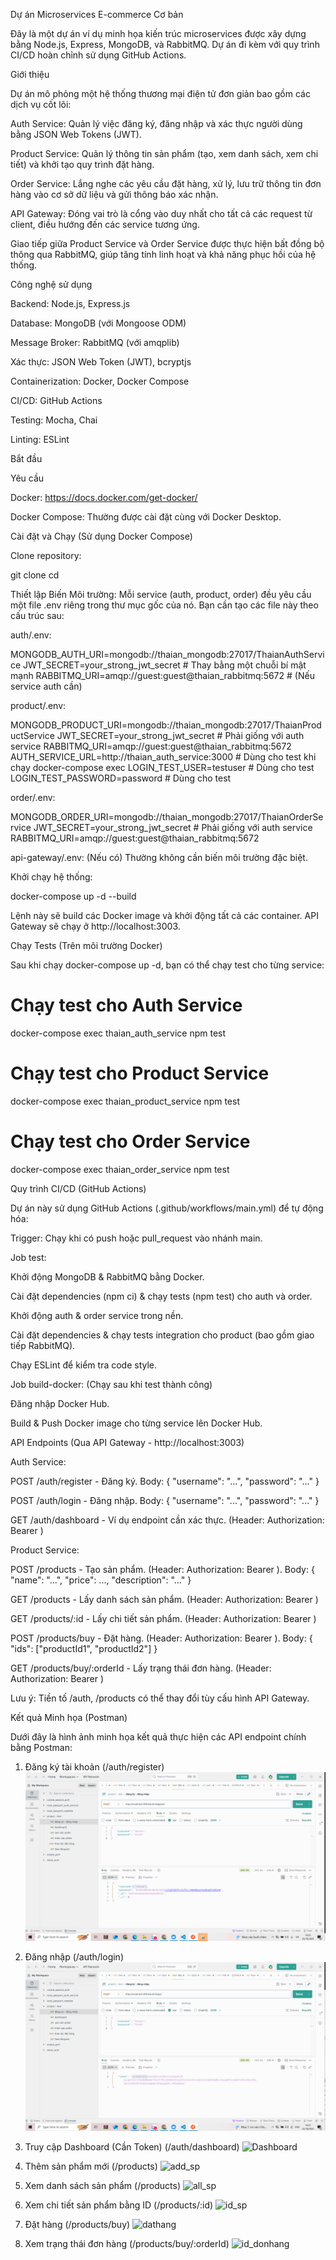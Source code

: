 Dự án Microservices E-commerce Cơ bản

Đây là một dự án ví dụ minh họa kiến trúc microservices được xây dựng bằng Node.js, Express, MongoDB, và RabbitMQ. Dự án đi kèm với quy trình CI/CD hoàn chỉnh sử dụng GitHub Actions.

Giới thiệu

Dự án mô phỏng một hệ thống thương mại điện tử đơn giản bao gồm các dịch vụ cốt lõi:

Auth Service: Quản lý việc đăng ký, đăng nhập và xác thực người dùng bằng JSON Web Tokens (JWT).

Product Service: Quản lý thông tin sản phẩm (tạo, xem danh sách, xem chi tiết) và khởi tạo quy trình đặt hàng.

Order Service: Lắng nghe các yêu cầu đặt hàng, xử lý, lưu trữ thông tin đơn hàng vào cơ sở dữ liệu và gửi thông báo xác nhận.

API Gateway: Đóng vai trò là cổng vào duy nhất cho tất cả các request từ client, điều hướng đến các service tương ứng.

Giao tiếp giữa Product Service và Order Service được thực hiện bất đồng bộ thông qua RabbitMQ, giúp tăng tính linh hoạt và khả năng phục hồi của hệ thống.

Công nghệ sử dụng

Backend: Node.js, Express.js

Database: MongoDB (với Mongoose ODM)

Message Broker: RabbitMQ (với amqplib)

Xác thực: JSON Web Token (JWT), bcryptjs

Containerization: Docker, Docker Compose

CI/CD: GitHub Actions

Testing: Mocha, Chai

Linting: ESLint

Bắt đầu

Yêu cầu

Docker: https://docs.docker.com/get-docker/

Docker Compose: Thường được cài đặt cùng với Docker Desktop.

Cài đặt và Chạy (Sử dụng Docker Compose)

Clone repository:

git clone <your-repository-url>
cd <your-repository-name>


Thiết lập Biến Môi trường:
Mỗi service (auth, product, order) đều yêu cầu một file .env riêng trong thư mục gốc của nó. Bạn cần tạo các file này theo cấu trúc sau:

auth/.env:

MONGODB_AUTH_URI=mongodb://thaian_mongodb:27017/ThaianAuthService
JWT_SECRET=your_strong_jwt_secret # Thay bằng một chuỗi bí mật mạnh
RABBITMQ_URI=amqp://guest:guest@thaian_rabbitmq:5672 # (Nếu service auth cần)


product/.env:

MONGODB_PRODUCT_URI=mongodb://thaian_mongodb:27017/ThaianProductService
JWT_SECRET=your_strong_jwt_secret # Phải giống với auth service
RABBITMQ_URI=amqp://guest:guest@thaian_rabbitmq:5672
AUTH_SERVICE_URL=http://thaian_auth_service:3000 # Dùng cho test khi chạy docker-compose exec
LOGIN_TEST_USER=testuser # Dùng cho test
LOGIN_TEST_PASSWORD=password # Dùng cho test


order/.env:

MONGODB_ORDER_URI=mongodb://thaian_mongodb:27017/ThaianOrderService
JWT_SECRET=your_strong_jwt_secret # Phải giống với auth service
RABBITMQ_URI=amqp://guest:guest@thaian_rabbitmq:5672


api-gateway/.env: (Nếu có) Thường không cần biến môi trường đặc biệt.

Khởi chạy hệ thống:

docker-compose up -d --build


Lệnh này sẽ build các Docker image và khởi động tất cả các container. API Gateway sẽ chạy ở http://localhost:3003.

Chạy Tests (Trên môi trường Docker)

Sau khi chạy docker-compose up -d, bạn có thể chạy test cho từng service:

# Chạy test cho Auth Service
docker-compose exec thaian_auth_service npm test

# Chạy test cho Product Service
docker-compose exec thaian_product_service npm test

# Chạy test cho Order Service
docker-compose exec thaian_order_service npm test


Quy trình CI/CD (GitHub Actions)

Dự án này sử dụng GitHub Actions (.github/workflows/main.yml) để tự động hóa:

Trigger: Chạy khi có push hoặc pull_request vào nhánh main.

Job test:

Khởi động MongoDB & RabbitMQ bằng Docker.

Cài đặt dependencies (npm ci) & chạy tests (npm test) cho auth và order.

Khởi động auth & order service trong nền.

Cài đặt dependencies & chạy tests integration cho product (bao gồm giao tiếp RabbitMQ).

Chạy ESLint để kiểm tra code style.

Job build-docker: (Chạy sau khi test thành công)

Đăng nhập Docker Hub.

Build & Push Docker image cho từng service lên Docker Hub.

API Endpoints (Qua API Gateway - http://localhost:3003)

Auth Service:

POST /auth/register - Đăng ký. Body: { "username": "...", "password": "..." }

POST /auth/login - Đăng nhập. Body: { "username": "...", "password": "..." }

GET /auth/dashboard - Ví dụ endpoint cần xác thực. (Header: Authorization: Bearer <token>)

Product Service:

POST /products - Tạo sản phẩm. (Header: Authorization: Bearer <token>). Body: { "name": "...", "price": ..., "description": "..." }

GET /products - Lấy danh sách sản phẩm. (Header: Authorization: Bearer <token>)

GET /products/:id - Lấy chi tiết sản phẩm. (Header: Authorization: Bearer <token>)

POST /products/buy - Đặt hàng. (Header: Authorization: Bearer <token>). Body: { "ids": ["productId1", "productId2"] }

GET /products/buy/:orderId - Lấy trạng thái đơn hàng. (Header: Authorization: Bearer <token>)

Lưu ý: Tiền tố /auth, /products có thể thay đổi tùy cấu hình API Gateway.


Kết quả Minh họa (Postman)

Dưới đây là hình ảnh minh họa kết quả thực hiện các API endpoint chính bằng Postman:

1. Đăng ký tài khoản (/auth/register)
![Register](./public/results/register.png)

2. Đăng nhập (/auth/login)
![Login](./public/results/login.png)

3. Truy cập Dashboard (Cần Token) (/auth/dashboard)
![Dashboard](./public/results/dashboard.png.png)

4. Thêm sản phẩm mới (/products)
![add_sp](./public/results/sanpham_them.png.png)

5. Xem danh sách sản phẩm (/products)
![all_sp](./public/results/sanpham_xem_all.png.png)

6. Xem chi tiết sản phẩm bằng ID (/products/:id)
![id_sp](./public/results/sanphan_xem_id.png.png)

7. Đặt hàng (/products/buy)
![dathang](./public/results/dathang.png.png)

8. Xem trạng thái đơn hàng (/products/buy/:orderId)
![id_donhang](./public/results/xem_hoadon_id.png.png)